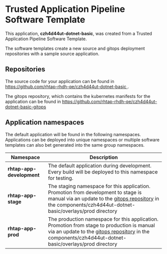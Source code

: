 # Trusted Application Pipeline Software Template

This application, **czh4d44ut-dotnet-basic**, was created from a Trusted Application Pipeline Software Template.

The software templates create a new source and gitops deployment repositories with a sample source application. 

## Repositories

The source code for your application can be found in [https://github.com/rhtap-rhdh-qe/czh4d44ut-dotnet-basic ](https://github.com/rhtap-rhdh-qe/czh4d44ut-dotnet-basic ).
 
The gitops repository, which contains the kubernetes manifests for the application can be found in 
[https://github.com/rhtap-rhdh-qe/czh4d44ut-dotnet-basic-gitops ](https://github.com/rhtap-rhdh-qe/czh4d44ut-dotnet-basic-gitops ) 

## Application namespaces 

The default application will be found in the following namespaces. Applications can be deployed into unique namespaces or multiple software templates can also bet generated into the same group namespaces.  

|  Namespace   |  Description   |  
| -------- | -------- |   
| **rhtap-app-development** | The default application during development. Every build will be deployed to this namespace for testing. | 
| **rhtap-app-stage** | The staging namespace for this application. Promotion from development to stage is manual via an update to the [gitops repository](https://github.com/rhtap-rhdh-qe/czh4d44ut-dotnet-basic-gitops ) in the components/czh4d44ut-dotnet-basic/overlays/prod directory |  
| **rhtap-app-prod** | The production namespace for this application. Promotion from stage to production is manual via an update to the [gitops repository](https://github.com/rhtap-rhdh-qe/czh4d44ut-dotnet-basic-gitops ) in the components/czh4d44ut-dotnet-basic/overlays/prod directory | 